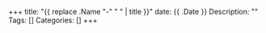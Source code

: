 +++
title: "{{ replace .Name "-" " " | title }}"
date: {{ .Date }}
Description: ""
Tags: []
Categories: []
+++
